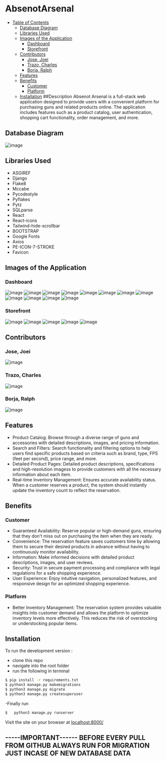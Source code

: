 # AbsenotArsenal

- [Table of Contents](#table-of-contents)
   * [Database Diagram](#database-diagram)
  * [Libraries Used](#libraries-used)
  * [Images of the Application](#images-of-the-application)
    + [Dashboard](#dashboard)
    + [Storefront](#storefront)
  * [Contributors](#contributors)
    + [Jose, Joei](#jose--joei)
    + [Trazo, Charles](#trazo--charles)
    + [Borja, Ralph](#borja--ralph)
  * [Features](#features)
  * [Benefits](#benefits)
    + [Customer](#customer)
    + [Platform](#platform)
  * [Installation](#installation)
##Description
Absenot Arsenal  is a full-stack web application designed to provide users with a convenient platform for purchasing  guns and related products online. The application includes features such as a product catalog, user authentication, shopping cart functionality, order management, and more.


## Database Diagram
![image](https://github.com/Akikiii/Full-Stack-Elective-Collaboration/assets/120948162/cc243985-9ebe-4089-a800-bffe6f269be4)

## Libraries Used

* ASGIREF
* Django
* Flake8
* Mccabe
* Pycodestyle
* Pyflakes
* Pytz
* SQLparse
* React
* React-icons
* Tailwind-hide-scrollbar
* BOOTSTRAP
* Google Fonts
* Axios
* PE-ICON-7-STROKE
* Favicon

## Images of the Application
### Dashboard
![image](https://github.com/Akikiii/Full-Stack-Elective-Collaboration/assets/120948162/2142c3ed-81d7-4b13-ab67-bb0847985854)
![image](https://github.com/Akikiii/Full-Stack-Elective-Collaboration/assets/120948162/7bf284a1-f014-48ce-b4e7-258303eafbcc)
![image](https://github.com/Akikiii/Full-Stack-Elective-Collaboration/assets/120948162/b6ce03cf-8263-4f73-867a-00ec5d75c394)
![image](https://github.com/Akikiii/Full-Stack-Elective-Collaboration/assets/120948162/1310a1f3-d30a-4382-b2e8-a7a6ea2c2cb9)
![image](https://github.com/Akikiii/Full-Stack-Elective-Collaboration/assets/120948162/be9cb70b-8a08-40df-bd53-f5b64638e5a6)
![image](https://github.com/Akikiii/Full-Stack-Elective-Collaboration/assets/120948162/f93cc641-3731-4975-81b1-bf0cf02a5ae8)
![image](https://github.com/Akikiii/Full-Stack-Elective-Collaboration/assets/120948162/f7d61330-6f35-4471-9f57-e3d1a225ef02)
![image](https://github.com/Akikiii/Full-Stack-Elective-Collaboration/assets/120948162/669b7f50-3766-424a-8998-56b94bbb28a2)
![image](https://github.com/Akikiii/Full-Stack-Elective-Collaboration/assets/120948162/39483f13-1611-484f-9d07-b169a65147e1)
![image](https://github.com/Akikiii/Full-Stack-Elective-Collaboration/assets/120948162/7ad64101-e1f2-4098-bc5f-3e1409a08b69)
![image](https://github.com/Akikiii/Full-Stack-Elective-Collaboration/assets/120948162/54885887-efa8-4d6d-99c0-dbbe06e02f64)
![image](https://github.com/Akikiii/Full-Stack-Elective-Collaboration/assets/120948162/49565cbd-e372-4030-826b-85862f326f30)

### Storefront
![image](https://github.com/Akikiii/Full-Stack-Elective-Collaboration/assets/120948162/e8023420-66b7-4ea0-afe0-223438b11cbd)
![image](https://github.com/Akikiii/Full-Stack-Elective-Collaboration/assets/120948162/6df9f6bd-b99e-40af-a95e-d9796373511c)
![image](https://github.com/Akikiii/Full-Stack-Elective-Collaboration/assets/120948162/98f55193-2fdc-4b60-bd1f-c5df1285f627)
![image](https://github.com/Akikiii/Full-Stack-Elective-Collaboration/assets/120948162/b562c496-80cb-4d2a-82bb-0c965db2e739)
![image](https://github.com/Akikiii/Full-Stack-Elective-Collaboration/assets/120948162/c6853954-75cf-4c74-a1d5-e8a9e41a10bb)

## Contributors
### Jose, Joei
![image](https://github.com/Akikiii/Full-Stack-Elective-Collaboration/assets/120948162/34946985-1ea9-42b4-ac87-58caeab403da)

### Trazo, Charles
![image](https://github.com/Akikiii/Full-Stack-Elective-Collaboration/assets/120948162/c8559ee6-281c-4b56-93d1-91c2bc639bb7)

### Borja, Ralph
![image](https://github.com/Akikiii/Full-Stack-Elective-Collaboration/assets/120948162/84d2f8d0-f1f5-4df3-a6ab-8bfb4f16db3b)


## Features

* Product Catalog: Browse through a diverse range of guns and accessories with detailed descriptions, images, and pricing information.
* Search and Filters: Search functionality and filtering options to help users find specific products based on criteria such as brand, type, FPS (feet per second), price range, and more.
* Detailed Product Pages: Detailed product descriptions, specifications and high-resolution imagess to provide customers with all the necessary information about each item.
* Real-time Inventory Management: Ensures accurate availability status. When a customer reserves a product, the system should instantly update the inventory count to reflect the reservation.


## Benefits
### Customer
* Guaranteed Availability: Reserve popular or high-demand guns, ensuring that they don't miss out on purchasing the item when they are ready.
* Convenience: The reservation feature saves customers time by allowing them to secure their desired products in advance without having to continuously monitor availability.
* Information: Make informed decisions with detailed product descriptions, images, and user reviews.
* Security: Trust in secure payment processing and compliance with legal regulations for a safe shopping experience.
* User Experience: Enjoy intuitive navigation, personalized features, and responsive design for an optimized shopping experience.


### Platform
* Better Inventory Management: The reservation system provides valuable insights into customer demand and allows the platform to optimize inventory levels more effectively. This reduces the risk of overstocking or understocking popular items.

## Installation 

To run the development version :

  - clone this repo
  - navigate into the root folder
  - run the following in terminal
 
 ```sh
$ pip install -r requirements.txt
$ python3 manage.py makemigrations
$ python3 manage.py migrate
$ python3 manage.py createsuperuser
  ```

-Finally run
```sh
$   python3 manage.py runserver
```
Visit the site on your browser at [localhost:8000/](http://localhost:8000/)


-----IMPORTANT------
BEFORE EVERY PULL FROM GITHUB ALWAYS RUN FOR MIGRATION JUST INCASE OF NEW DATABASE DATA
--------------------
